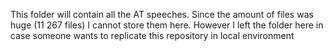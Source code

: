 This folder will contain all the AT speeches. 
Since the amount of files was huge (11 267 files) I cannot store them here. However I left the folder here in case someone wants to replicate this repository in local environment
